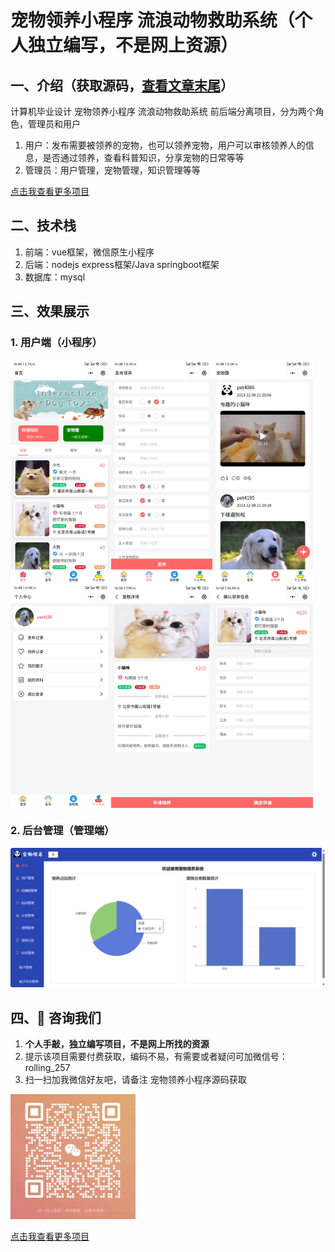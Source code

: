 # 宠物领养小程序 流浪动物救助系统（个人独立编写，不是网上资源）
## 一、介绍（获取源码，[查看文章末尾](#四-咨询我们)） 
计算机毕业设计 宠物领养小程序 流浪动物救助系统 前后端分离项目，分为两个角色，管理员和用户 
1. 用户：发布需要被领养的宠物，也可以领养宠物，用户可以审核领养人的信息，是否通过领养，查看科普知识，分享宠物的日常等等 
2. 管理员：用户管理，宠物管理，知识管理等等

[点击我查看更多项目](https://www.yuque.com/rolling-k87y2/qrtzd0/gusuavwrtwe0ingz?singleDoc) 
## 二、技术栈
1. 前端：vue框架，微信原生小程序
2. 后端：nodejs express框架/Java springboot框架
3. 数据库：mysql

## 三、效果展示  
### 1. 用户端（小程序）
<div style="display:flex;">
<img src="./preview/1.jpg" style="width:32%">
<img src="./preview/2.jpg" style="width:32%">
<img src="./preview/3.jpg" style="width:32%;">
</div>
<div style="display:flex;">
<img src="./preview/4.jpg" style="width:32%">
<img src="./preview/5.jpg" style="width:32%">
<img src="./preview/6.jpg" style="width:32%;">
</div>

### 2. 后台管理（管理端）
![输入图片说明](./preview/8.jpg)
## 四、🚀 咨询我们
1. **个人手敲，独立编写项目，不是网上所找的资源**
2. 提示该项目需要付费获取，编码不易，有需要或者疑问可加微信号：rolling_257
3. 扫一扫加我微信好友吧，请备注 宠物领养小程序源码获取
<img src="./preview/wx.jpg" style="width: 200px;">

[点击我查看更多项目](https://www.yuque.com/rolling-k87y2/qrtzd0/gusuavwrtwe0ingz?singleDoc) 
